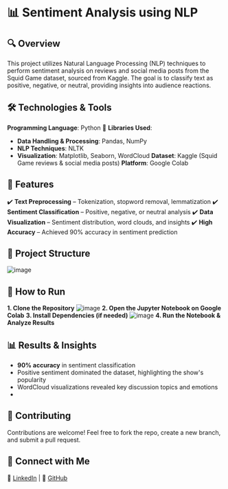 # 📊 Sentiment Analysis using NLP


## 🔍 Overview
This project utilizes Natural Language Processing (NLP) techniques to perform sentiment analysis on reviews and social media posts from the Squid Game dataset, sourced from Kaggle. The goal is to classify text as positive, negative, or neutral, providing insights into audience reactions.

## 🛠️ Technologies & Tools
**Programming Language**: Python 🐍
**Libraries Used**:
- **Data Handling & Processing**: Pandas, NumPy
- **NLP Techniques**: NLTK
- **Visualization**: Matplotlib, Seaborn, WordCloud
**Dataset**: Kaggle (Squid Game reviews & social media posts)
**Platform**: Google Colab
  
## 📌 Features
✔️ **Text Preprocessing** – Tokenization, stopword removal, lemmatization
✔️ **Sentiment Classification** – Positive, negative, or neutral analysis
✔️ **Data Visualization** – Sentiment distribution, word clouds, and insights
✔️ **High Accuracy** – Achieved 90% accuracy in sentiment prediction


## 📂 Project Structure
![image](https://github.com/user-attachments/assets/173cca36-0a11-45cb-a5c1-3d9b3de09f8d)

## 🚀 How to Run
**1. Clone the Repository**
![image](https://github.com/user-attachments/assets/90c1431c-7a3c-4a13-8ff4-1f174e62541d)
**2. Open the Jupyter Notebook on Google Colab**
**3. Install Dependencies (if needed)**
![image](https://github.com/user-attachments/assets/240a1cf5-f1c1-4ea4-8add-b788236f09d5)
**4. Run the Notebook & Analyze Results**

## 📊 Results & Insights
- **90% accuracy** in sentiment classification
- Positive sentiment dominated the dataset, highlighting the show's popularity
- WordCloud visualizations revealed key discussion topics and emotions
- 
## 📢 Contributing
Contributions are welcome! Feel free to fork the repo, create a new branch, and submit a pull request.

## 📩 Connect with Me
🔗 [LinkedIn](https://www.linkedin.com/in/swati-badola-b28a2722a/) | 📂 [GitHub](https://github.com/swatibadola)

